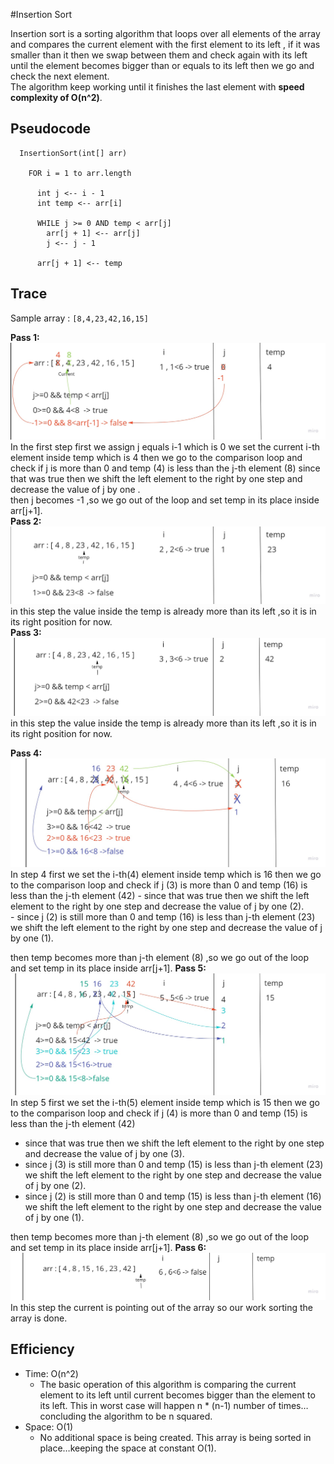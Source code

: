 #Insertion Sort 

Insertion sort is a sorting algorithm that loops over all elements of the array and compares the current element with the first element to its left , if it was smaller than it then we swap between them and check again with its left until the element becomes bigger than or equals to its left then we go and check the next element.  
The algorithm keep working until it finishes the last element with **speed complexity of O(n^2)**.

## Pseudocode

````
  InsertionSort(int[] arr)

    FOR i = 1 to arr.length

      int j <-- i - 1
      int temp <-- arr[i]

      WHILE j >= 0 AND temp < arr[j]
        arr[j + 1] <-- arr[j]
        j <-- j - 1

      arr[j + 1] <-- temp
````

## Trace
Sample array : `[8,4,23,42,16,15]`

**Pass 1:**  
![step 1](./step1.jpg)
In the first step first we assign j equals i-1 which is 0 
we set the current i-th element inside temp which is 4 
then we go to the comparison loop and check if j is more than 0 and temp (4) is less than the j-th element (8) 
since that was true then we shift the left element to the right by one step and decrease the value of j by one .  
then j becomes -1 ,so we go out of the loop and set temp in its place inside arr[j+1].  
**Pass 2:**  
![step 2](./step2.jpg)
in this step the value inside the temp is already more than its left ,so it is in its right position for now.  
**Pass 3:**  
![step 3](./step3.jpg)
in this step the value inside the temp is already more than its left ,so it is in its right position for now.  

**Pass 4:**  
![step 4](./step4.jpg)
In step 4 first we set the i-th(4) element inside temp which is 16
then we go to the comparison loop and check if j (3) is more than 0 and temp (16) is less than the j-th element (42)
    - since that was true then we shift the left element to the right by one step and decrease the value of j by one (2).  
    - since j (2) is still more than 0 and temp (16) is less than j-th element (23) we shift the left element to the right by one step and decrease the value of j by one (1).  

then temp becomes more than j-th element (8) ,so we go out of the loop and set temp in its place inside arr[j+1].
**Pass 5:**  
![step 5](./step5.jpg)
In step 5 first we set the i-th(5) element inside temp which is 15
then we go to the comparison loop and check if j (4) is more than 0 and temp (15) is less than the j-th element (42)
- since that was true then we shift the left element to the right by one step and decrease the value of j by one (3).  
- since j (3) is still more than 0 and temp (15) is less than j-th element (23) we shift the left element to the right by one step and decrease the value of j by one (2).
- since j (2) is still more than 0 and temp (15) is less than j-th element (16) we shift the left element to the right by one step and decrease the value of j by one (1).

then temp becomes more than j-th element (8) ,so we go out of the loop and set temp in its place inside arr[j+1].
**Pass 6:**  
![step 6](./step6.jpg)
In this step the current is pointing out of the array so our work sorting the array is done. 

## Efficiency
- Time: O(n^2)
  - The basic operation of this algorithm is comparing the current element to its left until current becomes bigger than the element to its left. This in worst case will happen n * (n-1) number of times…concluding the algorithm to be n squared.
- Space: O(1)
  - No additional space is being created. This array is being sorted in place…keeping the space at constant O(1).


